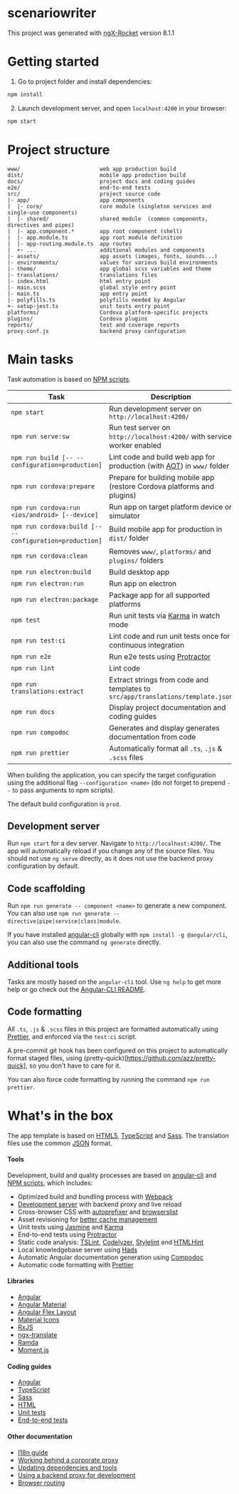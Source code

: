 # scenariowriter

This project was generated with [ngX-Rocket](https://github.com/ngx-rocket/generator-ngx-rocket/)
version 8.1.1

# Getting started

1. Go to project folder and install dependencies:

```sh
npm install
```

2. Launch development server, and open `localhost:4200` in your browser:

```sh
npm start
```

# Project structure

```
www/                         web app production build
dist/                        mobile app production build
docs/                        project docs and coding guides
e2e/                         end-to-end tests
src/                         project source code
|- app/                      app components
|  |- core/                  core module (singleton services and single-use components)
|  |- shared/                shared module  (common components, directives and pipes)
|  |- app.component.*        app root component (shell)
|  |- app.module.ts          app root module definition
|  |- app-routing.module.ts  app routes
|  +- ...                    additional modules and components
|- assets/                   app assets (images, fonts, sounds...)
|- environments/             values for various build environments
|- theme/                    app global scss variables and theme
|- translations/             translations files
|- index.html                html entry point
|- main.scss                 global style entry point
|- main.ts                   app entry point
|- polyfills.ts              polyfills needed by Angular
+- setup-jest.ts             unit tests entry point
platforms/                   Cordova platform-specific projects
plugins/                     Cordova plugins
reports/                     test and coverage reports
proxy.conf.js                backend proxy configuration
```

# Main tasks

Task automation is based on [NPM scripts](https://docs.npmjs.com/misc/scripts).

| Task                                                    | Description                                                                                                     |
| ------------------------------------------------------- | --------------------------------------------------------------------------------------------------------------- |
| `npm start`                                             | Run development server on `http://localhost:4200/`                                                              |
| `npm run serve:sw`                                      | Run test server on `http://localhost:4200/` with service worker enabled                                         |
| `npm run build [-- --configuration=production]`         | Lint code and build web app for production (with [AOT](https://angular.io/guide/aot-compiler)) in `www/` folder |
| `npm run cordova:prepare`                               | Prepare for building mobile app (restore Cordova platforms and plugins)                                         |
| `npm run cordova:run <ios/android> [--device]`          | Run app on target platform device or simulator                                                                  |
| `npm run cordova:build [-- --configuration=production]` | Build mobile app for production in `dist/` folder                                                               |
| `npm run cordova:clean`                                 | Removes `www/`, `platforms/` and `plugins/` folders                                                             |
| `npm run electron:build`                                | Build desktop app                                                                                               |
| `npm run electron:run`                                  | Run app on electron                                                                                             |
| `npm run electron:package`                              | Package app for all supported platforms                                                                         |
| `npm test`                                              | Run unit tests via [Karma](https://karma-runner.github.io) in watch mode                                        |
| `npm run test:ci`                                       | Lint code and run unit tests once for continuous integration                                                    |
| `npm run e2e`                                           | Run e2e tests using [Protractor](http://www.protractortest.org)                                                 |
| `npm run lint`                                          | Lint code                                                                                                       |
| `npm run translations:extract`                          | Extract strings from code and templates to `src/app/translations/template.json`                                 |
| `npm run docs`                                          | Display project documentation and coding guides                                                                 |
| `npm run compodoc`                                      | Generates and display generates documentation from code                                                         |
| `npm run prettier`                                      | Automatically format all `.ts`, `.js` & `.scss` files                                                           |

When building the application, you can specify the target configuration using the additional flag
`--configuration <name>` (do not forget to prepend `--` to pass arguments to npm scripts).

The default build configuration is `prod`.

## Development server

Run `npm start` for a dev server. Navigate to `http://localhost:4200/`. The app will automatically reload if you change
any of the source files.
You should not use `ng serve` directly, as it does not use the backend proxy configuration by default.

## Code scaffolding

Run `npm run generate -- component <name>` to generate a new component. You can also use
`npm run generate -- directive|pipe|service|class|module`.

If you have installed [angular-cli](https://github.com/angular/angular-cli) globally with `npm install -g @angular/cli`,
you can also use the command `ng generate` directly.

## Additional tools

Tasks are mostly based on the `angular-cli` tool. Use `ng help` to get more help or go check out the
[Angular-CLI README](https://github.com/angular/angular-cli).

## Code formatting

All `.ts`, `.js` & `.scss` files in this project are formatted automatically using [Prettier](https://prettier.io),
and enforced via the `test:ci` script.

A pre-commit git hook has been configured on this project to automatically format staged files, using
(pretty-quick)[https://github.com/azz/pretty-quick], so you don't have to care for it.

You can also force code formatting by running the command `npm run prettier`.

# What's in the box

The app template is based on [HTML5](http://whatwg.org/html), [TypeScript](http://www.typescriptlang.org) and
[Sass](http://sass-lang.com). The translation files use the common [JSON](http://www.json.org) format.

#### Tools

Development, build and quality processes are based on [angular-cli](https://github.com/angular/angular-cli) and
[NPM scripts](https://docs.npmjs.com/misc/scripts), which includes:

- Optimized build and bundling process with [Webpack](https://webpack.github.io)
- [Development server](https://webpack.github.io/docs/webpack-dev-server.html) with backend proxy and live reload
- Cross-browser CSS with [autoprefixer](https://github.com/postcss/autoprefixer) and
  [browserslist](https://github.com/ai/browserslist)
- Asset revisioning for [better cache management](https://webpack.github.io/docs/long-term-caching.html)
- Unit tests using [Jasmine](http://jasmine.github.io) and [Karma](https://karma-runner.github.io)
- End-to-end tests using [Protractor](https://github.com/angular/protractor)
- Static code analysis: [TSLint](https://github.com/palantir/tslint), [Codelyzer](https://github.com/mgechev/codelyzer),
  [Stylelint](http://stylelint.io) and [HTMLHint](http://htmlhint.com/)
- Local knowledgebase server using [Hads](https://github.com/sinedied/hads)
- Automatic Angular documentation generation using [Compodoc](https://compodoc.app)
- Automatic code formatting with [Prettier](https://prettier.io)

#### Libraries

- [Angular](https://angular.io)
- [Angular Material](https://material.angular.io)
- [Angular Flex Layout](https://github.com/angular/flex-layout)
- [Material Icons](https://material.io/icons/)
- [RxJS](http://reactivex.io/rxjs)
- [ngx-translate](https://github.com/ngx-translate/core)
- [Ramda](https://ramdajs.com)
- [Moment.js](https://momentjs.com)

#### Coding guides

- [Angular](docs/coding-guides/angular.md)
- [TypeScript](docs/coding-guides/typescript.md)
- [Sass](docs/coding-guides/sass.md)
- [HTML](docs/coding-guides/html.md)
- [Unit tests](docs/coding-guides/unit-tests.md)
- [End-to-end tests](docs/coding-guides/e2e-tests.md)

#### Other documentation

- [I18n guide](docs/i18n.md)
- [Working behind a corporate proxy](docs/corporate-proxy.md)
- [Updating dependencies and tools](docs/updating.md)
- [Using a backend proxy for development](docs/backend-proxy.md)
- [Browser routing](docs/routing.md)
